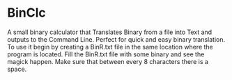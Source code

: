 # BinClc
A small binary calculator that Translates Binary from a file into Text and outputs to the Command Line. Perfect for quick and easy binary translation.
To use it begin by creating a BinR.txt file in the same location where the program is located. Fill the BinR.txt file with some binary and see the magick happen. Make sure that between every 8 characters there is a space.
